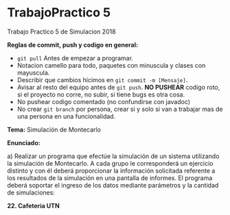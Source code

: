﻿# TrabajoPractico 5
Trabajo Practico 5 de Simulacion 2018

**Reglas de commit, push y codigo en general:**
- `git pull` Antes de empezar a programar.
- Notacion camello para todo, paquetes con minuscula y clases con mayuscula.
- Describir que cambios hicimos en `git commit -m [Mensaje]`.
- Avisar al resto del equipo antes de `git push`. **NO PUSHEAR** codigo roto, si el proyecto no corre, no subir, si tiene bugs es otra cosa.
- No pushear codigo comentado (no confundirse con javadoc)
- No crear `git branch` por persona, crear si y solo si van a trabajar mas de una persona en una funcionalidad.

**Tema:** Simulación de Montecarlo

**Enunciado:**

a) Realizar un programa que efectúe la simulación de un sistema utilizando la simulación de Montecarlo. A cada grupo le corresponderá un ejercicio distinto y con él deberá proporcionar la información solicitada referente a los resultados de la simulación en una pantalla de informes. El programa deberá soportar el ingreso de los datos mediante parámetros y la cantidad de simulaciones:

**22. Cafeteria UTN** 
